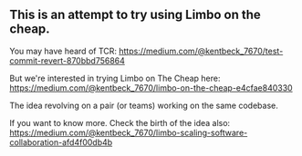 
## This is an attempt to try using Limbo on the cheap.

You may have heard of TCR:
https://medium.com/@kentbeck_7670/test-commit-revert-870bbd756864

But we're interested in trying Limbo on The Cheap here:
https://medium.com/@kentbeck_7670/limbo-on-the-cheap-e4cfae840330

The idea revolving on a pair (or teams) working on the same codebase.

If you want to know more. Check the birth of the idea also:
https://medium.com/@kentbeck_7670/limbo-scaling-software-collaboration-afd4f00db4b
